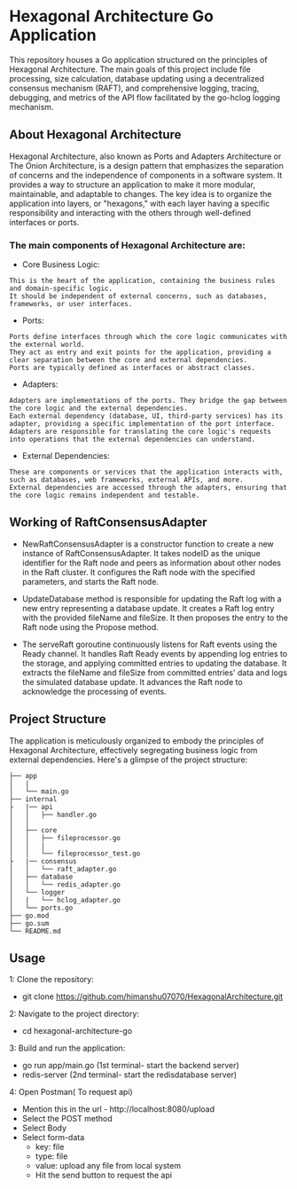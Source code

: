 
# Hexagonal Architecture Go Application

This repository houses a Go application structured on the principles of Hexagonal Architecture. The main goals of this project include file processing, size calculation, database updating using a decentralized consensus mechanism (RAFT), and comprehensive logging, tracing, debugging, and metrics of the API flow facilitated by the go-hclog logging mechanism.

## About Hexagonal Architecture

Hexagonal Architecture, also known as Ports and Adapters Architecture or The Onion Architecture, is a design pattern that emphasizes the separation of concerns and the independence of components in a software system. It provides a way to structure an application to make it more modular, maintainable, and adaptable to changes. The key idea is to organize the application into layers, or "hexagons," with each layer having a specific responsibility and interacting with the others through well-defined interfaces or ports.

### The main components of Hexagonal Architecture are:

- Core Business Logic:

```
This is the heart of the application, containing the business rules and domain-specific logic.
It should be independent of external concerns, such as databases, frameworks, or user interfaces.

```
- Ports:
```
Ports define interfaces through which the core logic communicates with the external world.
They act as entry and exit points for the application, providing a clear separation between the core and external dependencies.
Ports are typically defined as interfaces or abstract classes.
```

- Adapters:
```
Adapters are implementations of the ports. They bridge the gap between the core logic and the external dependencies.
Each external dependency (database, UI, third-party services) has its adapter, providing a specific implementation of the port interface.
Adapters are responsible for translating the core logic's requests into operations that the external dependencies can understand.
```

- External Dependencies:
```
These are components or services that the application interacts with, such as databases, web frameworks, external APIs, and more.
External dependencies are accessed through the adapters, ensuring that the core logic remains independent and testable.
```
## Working of RaftConsensusAdapter 

- NewRaftConsensusAdapter is a constructor function to create a new instance of RaftConsensusAdapter. It takes nodeID as the unique identifier for the Raft node and peers as information about other nodes in the Raft cluster. It configures the Raft node with the specified parameters, and starts the Raft node.

- UpdateDatabase method is responsible for updating the Raft log with a new entry representing a database update. It creates a Raft log entry with the provided fileName and fileSize. It then proposes the entry to the Raft node using the Propose method.

- The serveRaft goroutine continuously listens for Raft events using the Ready channel. It handles Raft Ready events by appending log entries to the storage, and applying committed entries to updating the database. It extracts the fileName and fileSize from committed entries' data and logs the simulated database update. It advances the Raft node to acknowledge the processing of events.


## Project Structure

The application is meticulously organized to embody the principles of Hexagonal Architecture, effectively segregating business logic from external dependencies. Here's a glimpse of the project structure:

```
├── app
│   |
│   └── main.go
├── internal
├   |── api
│   │   ├── handler.go
│   │   
│   ├── core
│   │   ├── fileprocessor.go
│   │   |
│   │   └── fileprocessor_test.go
├   |── consensus
│   │   └── raft_adapter.go
│   ├── database
│   │   └── redis_adapter.go
│   └── logger
│   |   └── hclog_adapter.go
│   └── ports.go
├── go.mod
├── go.sum
└── README.md

```
## Usage

1: Clone the repository:
- git clone https://github.com/himanshu07070/HexagonalArchitecture.git

2: Navigate to the project directory:
- cd hexagonal-architecture-go

3: Build and run the application:
- go run app/main.go (1st terminal- start the backend server)
- redis-server (2nd terminal- start the redisdatabase server)

4: Open Postman( To request api)
- Mention this in the url - http://localhost:8080/upload
- Select the POST method
- Select Body
- Select form-data
  - key: file
  - type: file
  - value: upload any file from local system
  - Hit the send button to request the api
